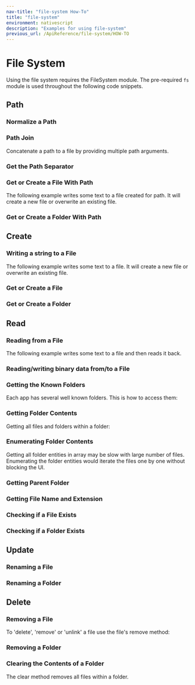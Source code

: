 ```yaml
---
nav-title: "file-system How-To"
title: "file-system"
environment: nativescript
description: "Examples for using file-system"
previous_url: /ApiReference/file-system/HOW-TO
---
```

# File System
Using the file system requires the FileSystem module.
<snippet id='file-system-require'/>
The pre-required `fs` module is used throughout the following code snippets.
## Path
### Normalize a Path
<snippet id='file-system-normalize'/>

### Path Join
Concatenate a path to a file by providing multiple path arguments.
<snippet id='file-system-multiple-args'/>

### Get the Path Separator
<snippet id='file-system-separator'/>

### Get or Create a File With Path
The following example writes some text to a file created for path.
It will create a new file or overwrite an existing file.
<snippet id='file-system-create'/>

### Get or Create a Folder With Path
<snippet id='file-system-create-folder'/>

## Create
### Writing a string to a File
The following example writes some text to a file.
It will create a new file or overwrite an existing file.
<snippet id='file-system-write-string'/>

### Get or Create a File
<snippet id='file-system-create-file'/>

### Get or Create a Folder
<snippet id='file-system-get-folder'/>

## Read
### Reading from a File
The following example writes some text to a file and then reads it back.
<snippet id='file-system-example-text'/>

### Reading/writing binary data from/to a File
<snippet id='file-system-read-binary'/>

### Getting the Known Folders
Each app has several well known folders. This is how to access them:
<snippet id='file-system-known-folders'/>

### Getting Folder Contents
Getting all files and folders within a folder:
<snippet id='file-system-folders-content'/>

### Enumerating Folder Contents
Getting all folder entities in array may be slow with large number of files.
Enumerating the folder entities would iterate the files one by one without blocking the UI.
<snippet id='file-system-enum-content'/>

### Getting Parent Folder
<snippet id='file-system-parent'/>

### Getting File Name and Extension
<snippet id='file-system-extension'/>

### Checking if a File Exists
<snippet id='file-system-fileexists'/>

### Checking if a Folder Exists
<snippet id='file-system-folderexists'/>

## Update
### Renaming a File
<snippet id='file-system-renaming'/>

### Renaming a Folder
<snippet id='file-system-renaming-folder'/>

## Delete
### Removing a File
To 'delete', 'remove' or 'unlink' a file use the file's remove method:
<snippet id='file-system-remove-file'/>

### Removing a Folder
<snippet id='file-system-remove-folder'/>

### Clearing the Contents of a Folder
The clear method removes all files within a folder.
<snippet id='file-system-clear-folder'/>
